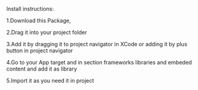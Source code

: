 Install instructions: 

1.Download this Package,

2.Drag it into your project folder

3.Add it by dragging it to project navigator in XCode or adding it by plus button in project navigator

4.Go to your App target and in section frameworks libraries and embeded content and add it as library

5.Import it as you need it in project
